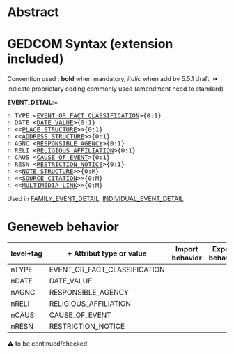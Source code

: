 ﻿# Abstract

# GEDCOM Syntax (extension included)
Convention used : **bold** when mandatory, _italic_ when add by 5.5.1 draft, &#x23E9; indicate proprietary coding commonly used (amendment need to standard)<br />

**EVENT_DETAIL**:=
<pre>
n TYPE &lt;<a href=Ged.EVENT_OR_FACT_CLASSIFICATION>EVENT_OR_FACT_CLASSIFICATION</a>&gt;{0:1}
n DATE &lt;<a href=Ged.DATE_VALUE>DATE_VALUE</a>&gt;{0:1}
n &lt;&lt;<a href=Ged.PLACE_STRUCTURE>PLACE_STRUCTURE</a>&gt;&gt;{0:1}
n &lt;&lt;<a href=Ged.ADDRESS_STRUCTURE>ADDRESS_STRUCTURE</a>&gt;&gt;{0:1}
n AGNC &lt;<a href=Ged.RESPONSIBLE_AGENCY>RESPONSIBLE_AGENCY</a>&gt;{0:1}
n RELI &lt;<a href=Ged.RELIGIOUS_AFFILIATION>RELIGIOUS_AFFILIATION</a>&gt;{0:1}
n CAUS &lt;<a href=Ged.CAUSE_OF_EVENT>CAUSE_OF_EVENT</a>&gt;{0:1}
n RESN &lt;<a href=Ged.RESTRICTION_NOTICE>RESTRICTION_NOTICE</a>&gt;{0:1}
n &lt;&lt;<a href=Ged.NOTE_STRUCTURE>NOTE_STRUCTURE</a>&gt;&gt;{0:M}
n &lt;&lt;<a href=Ged.SOURCE_CITATION>SOURCE_CITATION</a>&gt;&gt;{0:M}
n &lt;&lt;<a href=Ged.MULTIMEDIA_LINK>MULTIMEDIA_LINK</a>&gt;&gt;{0:M}
</pre>
Used in <a href=Ged.FAMILY_EVENT_DETAIL>FAMILY_EVENT_DETAIL</a>, <a href=Ged.INDIVIDUAL_EVENT_DETAIL>INDIVIDUAL_EVENT_DETAIL</a><br />

# Geneweb behavior

level+tag  | + Attribut type or value | Import behavior | Export behavior  | Comment 
---------- | ------------- | :---------------: | :-----------------:| -----------
nTYPE | EVENT_OR_FACT_CLASSIFICATION | | |
nDATE | DATE_VALUE | | |
nAGNC | RESPONSIBLE_AGENCY | | |
nRELI | RELIGIOUS_AFFILIATION | | |
nCAUS | CAUSE_OF_EVENT | | |
nRESN | RESTRICTION_NOTICE | | |

:warning: to be continued/checked

